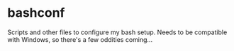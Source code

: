 # bashconf
Scripts and other files to configure my bash setup.
Needs to be compatible with Windows, so there's a few oddities coming...
